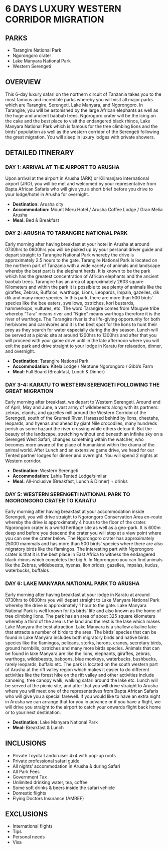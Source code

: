 # 6 DAYS LUXURY WESTERN CORRIDOR MIGRATION

## PARKS

- Tarangire National Park
- Ngorongoro crater
- Lake Manyara National Park
- Western Serengeti

## OVERVIEW

This 6-day luxury safari on the northern circuit of Tanzania takes you to the most famous and incredible parks whereby you will visit all major parks which are Tarangire, Serengeti, Lake Manyara, and Ngorongoro. In Tarangire, you will be astonished by the large African elephants as well as the huge and ancient baobab trees. Ngorogoro crater will be the icing on the cake and the best place to visit the endangered black rhinos, Lake Manyara National Park which is famous for the tree climbing lions and the birds’ population as well as the western corridor of the Serengeti following the great migration. You will sleep in luxury lodges with private showers.

## DETAILED ITINERARY

### DAY 1: ARRIVAL AT THE AIRPORT TO ARUSHA

Upon arrival at the airport in Arusha (ARK) or Kilimanjaro international airport (JRO), you will be met and welcomed by your representative from Bapta African Safaris who will give you a short brief before you drive to your lodge/hotel in Arusha for overnight.

- **Destination:** Arusha city
- **Accommodation:** Mount Meru Hotel / Arusha Coffee Lodge / Gran Melia Arusha
- **Meal:** Bed & Breakfast

### DAY 2: ARUSHA TO TARANGIRE NATIONAL PARK

Early morning after having breakfast at your hotel in Arusha at around 0730hrs to 0800hrs you will be picked up by your personal driver guide and depart straight to Tarangire National Park whereby the drive is approximately 2.5 hours to the gate. Tarangire National Park is located on the northern part of Tanzania with a wide variety of animals and landscape whereby the best part is the elephant herds. It is known to be the park which has the greatest concentration of African elephants and the ancient baobab trees. Tarangire has an area of approximately 2603 square Kilometers and within the park it is possible to see plenty of animals like the giraffes, Zebras, Buffalos, warthogs, Lions, Leopards, Impala, gazelles, dik dik and many more species. In this park, there are more than 500 birds’ species like the bee eaters, swallows, ostriches, kori bustards, hammerkops, vultures, etc. The word Tarangire comes from Mbugwe tribe whereby “Tara” means river and “Ngire” means warthogs therefore it is the river of warthogs. The Tarangire river is the life-giving opportunity for both herbivores and carnivores and it is the best spot for the lions to hunt their prey as they search for water especially during the dry season. Lunch will be served at a picnic site at around 1200hrs to 1300hrs and after that you will proceed with your game drive until in the late afternoon where you will exit the park and drive straight to your lodge in Karatu for relaxation, dinner, and overnight.

- **Destination:** Tarangire National Park
- **Accommodation:** Kitela Lodge / Neptune Ngorongoro / Gibb’s Farm
- **Meal:** Full Board (Breakfast, Lunch & Dinner)

### DAY 3-4: KARATU TO WESTERN SERENGETI FOLLOWING THE GREAT MIGRATION

Early morning after breakfast, we depart to Western Serengeti. Around end of April, May and June, a vast army of wildebeests along with its partners: zebras, elands, and gazelles mill around the Western Corridor of the Serengeti, south of the Grumeti River. Harassed behind by lions, cheetahs, leopards, and hyenas and ahead by giant Nile crocodiles, many hundreds perish as some hazard the river crossing while others detour it. But the beauty of the landscape, stretching without end beneath an infinite sky on a Serengeti West Safari, changes something within the watcher, who becomes more aware of the place of humankind within the drama of the animal world. After Lunch and an extensive game drive, we head for our Tented partner lodges for dinner and overnight. You will spend 2 nights at Western corridor.

- **Destination:** Western Serengeti
- **Accommodation:** Lahia Tented Lodge/similar
- **Meal:** All-inclusive (Breakfast, Lunch & Dinner) + drinks

### DAY 5: WESTERN SERENGETI NATIONAL PARK TO NGORONGORO CRATER TO KARATU

Early morning after having breakfast at your accommodation inside Serengeti, you will drive straight to Ngorongoro Conservation Area en-route whereby the drive is approximately 4 hours to the floor of the crater. Ngorongoro crater is a world heritage site as well as a geo-park. It is 600m deep and before you descend the crater you will stop at a view point where you can see the crater below. The Ngorongoro crater has approximately 25000 mammals and has more than 500 birds’ species where there are also migratory birds like the flamingos. The interesting part with Ngorongoro crater is that it is the best place in East Africa to witness the endangered black rhinos which completes the big 5. In Ngorongoro you can find animals like the Zebras, wildebeests, hyenas, lion prides, gazelles, impalas, kudus, waterbucks, buffalos

### DAY 6: LAKE MANYARA NATIONAL PARK TO ARUSHA

Early morning after having breakfast at your lodge in Karatu at around 0730hrs to 0800hrs you will depart straight to Lake Manyara National Park whereby the drive is approximately 1 hour to the gate. Lake Manyara National Park is well known for its birds’ life and also known as the home of tree climbing lions. The park has an area of about 325 square kilometers whereby a third of the area is the land and the rest is the lake which makes Lake Manyara the best attraction. Lake Manyara is a shallow alkaline lake that attracts a number of birds to the area. The birds’ species that can be found in Lake Manyara includes both migratory birds and native birds species like the flamingos, pelicans, storks, herons, cranes, secretary birds, ground hornbills, ostriches and many more birds species. Animals that can be found in lake Manyara are like the lions, elephants, giraffes, zebras, warthogs, wildebeests, baboons, blue monkeys, waterbucks, bushbucks, rarely leopards, buffalo etc. The park is located on the south western part of Arusha at the rift valley region which makes it easier to do different activities like the forest hike on the rift valley and other activities include canoeing, tree canopy walk, walking safari around the lake etc. Lunch will be served at the picnic site, and after that you will drive straight to Arusha where you will meet one of the representatives from Bapta African Safaris who will give you a special farewell. If you would like to have an extra night in Arusha we can arrange that for you in advance or if you have a flight, we will drive you straight to the airport to catch your onwards flight back home or to your next destination.

- **Destination:** Lake Manyara National Park
- **Meal:** Breakfast & Lunch

## INCLUSIONS

- Private Toyota Landcruiser 4x4 with pop-up roofs
- Private professional safari guide
- All nights’ accommodation in Arusha & during Safari
- All Park Fees
- Government Tax
- Unlimited drinking water, tea, coffee
- Some soft drinks & beers inside the safari vehicle
- Domestic flights
- Flying Doctors Insurance (AMREF)

## EXCLUSIONS

- International flights
- Tips
- Personal needs
- Visa
